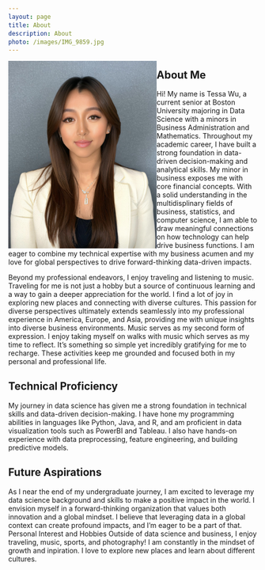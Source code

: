 ```yaml
---
layout: page
title: About 
description: About
photo: /images/IMG_9859.jpg
---
```

<img align="left" src="images/IMG_9859.jpg" width="300">


## About Me
Hi! My name is Tessa Wu, a current senior at Boston University majoring in Data Science with a minors in Business Administration and Mathematics. Throughout my academic career, I have built a strong foundation in data-driven decision-making and analytical skills. My minor in business exposes me with core financial concepts. With a solid understanding in the multidisplinary fields of business, statistics, and computer science, I am able to draw meaningful connections on how technology can help drive business functions. I am eager to combine my technical expertise with my business acumen and my love for global perspectives to drive forward-thinking data-driven impacts. <br>

Beyond my professional endeavors, I enjoy traveling and listening to music. Traveling for me is not just a hobby but a source of continuous learning and a way to gain a deeper appreciation for the world. I find a lot of joy in exploring new places and connecting with diverse cultures. This passion for diverse perspectives ultimately extends seamlessly into my professional experience in America, Europe, and Asia, providing me with unique insights into diverse business environments. Music serves as my second form of expression. I enjoy taking myself on walks with music which serves as my time to reflect. It’s something so simple yet incredibly gratifying for me to recharge. These activities keep me grounded and focused both in my personal and professional life. 


## Technical Proficiency
My journey in data science has given me a strong foundation in technical skills and data-driven decision-making. I have hone my programming abilities in languages like Python, Java, and R, and am proficient in data visualization tools such as PowerBI and Tableau. I also have hands-on experience with data preprocessing, feature engineering, and building predictive models.

## Future Aspirations
As I near the end of my undergraduate journey, I am excited to leverage my data science background and skills to make a positive impact in the world. I envision myself in a forward-thinking organization that values both innovation and a global mindset. I believe that leveraging data in a global context can create profound impacts, and I’m eager to be a part of that.
Personal Interest and Hobbies
Outside of data science and business, I enjoy traveling, music, sports, and photography! I am constantly in the mindset of growth and inpiration. I love to explore new places and learn about different cultures.

